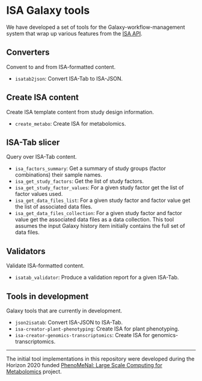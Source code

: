 ISA Galaxy tools
================
We have developed a set of tools for the Galaxy-workflow-management system that 
wrap up various features from the 
[ISA API](https://github.com/ISA-tools/isa-api/).

Converters
----------
Convent to and from ISA-formatted content.
 - `isatab2json`: Convert ISA-Tab to ISA-JSON.

Create ISA content
------------------
Create ISA template content from study design information.
 - `create_metabo`: Create ISA for metabolomics.
 
ISA-Tab slicer
--------------
Query over ISA-Tab content.
 - `isa_factors_summary`: Get a summary of study groups (factor combinations) 
 their sample names.
 - `isa_get_study_factors`: Get the list of study factors.
 - `isa_get_study_factor_values`: For a given study factor get the list of 
 factor values used.
 - `isa_get_data_files_list`: For a given study factor and factor value get the 
 list of associated data files.
 - `isa_get_data_files_collection`: For a given study factor and factor value 
 get the associated data files as a data collection. This tool assumes the input
 Galaxy history item initially contains the full set of data files.
 
Validators
----------
Validate ISA-formatted content.
 - `isatab_validator`: Produce a validation report for a given ISA-Tab.
 
Tools in development
--------------------
Galaxy tools that are currently in development.
 - `json2isatab`: Convert ISA-JSON to ISA-Tab.
 - `isa-creator-plant-phenotyping`: Create ISA for plant phenotyping.
 - `isa-creator-genomics-transcriptomics`: Create ISA for genomics-transcriptomics.
  
___
The initial tool implementations in this repository were developed during the 
Horizon 2020 funded 
[PhenoMeNal: Large Scale Computing for Metabolomics](https://phenomenal-h2020.eu) 
project.  